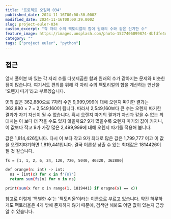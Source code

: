 ```yaml
---
title: "프로젝트 오일러 034"
published_date: 2024-11-16T00:00:30.000Z
modified_date: 2024-11-16T00:00:29.000Z
slug: project-euler-034
custom_excerpt: "각 자리 수의 팩토리얼의 합이 원래의 수와 같은 신기한 수"
feature_image: https://images.unsplash.com/photo-1527406099874-4bfdfe4d7431?crop=entropy&cs=tinysrgb&fit=max&fm=jpg&ixid=M3wxMTc3M3wwfDF8c2VhcmNofDN8fGZvdXJ8ZW58MHx8fHwxNzMxNTA2NDYyfDA&ixlib=rb-4.0.3&q=80&w=2000
category: ""
tags: ["project euler", "python"]
---
```



## 접근

앞서 풀어본 바 있는 각 자리 수를 다섯제곱한 합과 원래의 수가 같아지는 문제와 비슷한 점이 많습니다. 여기서도 편의를 위해 각 자리 수의
팩토리얼의 합을 계산하는 연산을 '오렌지 따기'라고 부르겠습니다.

9!의 값은 362,880으로 7자리 수인 9,999,999에 대해 오렌지 따기한 결과는 362,880 × 7 = 2,549,160이
됩니다. 따라서 2,549,160보다 큰 수는 오렌지 따기한 결과가 자기 자신이 될 수 없습니다. 혹시 오렌지 따기의 결과가 자신과 같을 수
없는 최대치는 이 보다 더 작을 수도 있지 않을까요? 9가 많을수록 오렌지 따기의 값이 커지니, 이 값보다 작고 9가 가장 많은
2,499,999에 대해 오렌지 따기를 적용해 봅니다.

값은 1,814,426입니다. 다시 이 보다 작고 9가 최대로 많은 값은 1,799,777 이고 이 값을 오렌지따기하면
1,819,441입니다. 결국 이론상 낮출 수 있는 최대값은 1814426이 될 것 같습니다.

```bash
fs = [1, 1, 2, 6, 24, 120, 720, 5040, 40320, 362880]

def orange(n: int) -> int:
  ns = [int(x) for x in f'{n}']
  return sum(fs[n] for n in ns)

print(sum(x for x in range(1, 1819441) if oragne(x) == x))
```
참고로 이렇게 '특별한 수'는 '팩토리올'이라는 이름으로 부르고 있습니다. 약간 허무하게도 팩토리올은 4개 밖에 존재하지 않기 때문에,
검색만 해봐도 어떤 값이 있는지 금방 알 수 있습니다.

